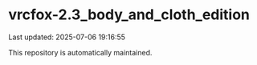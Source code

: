 # vrcfox-2.3_body_and_cloth_edition

Last updated: 2025-07-06 19:16:55

This repository is automatically maintained.
